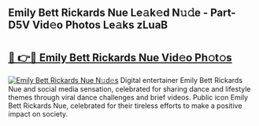## Emily Bett Rickards Nue Le𝚊k𝚎d N𝚞𝚍e - Part-D5V Vid𝚎o Photos Le𝚊ks zLuaB

# <h2><a href="http://fb3ju05.evod.top/?m=Emily+Bett+Rickards+Nue">🔗 👉🔴 Emily Bett Rickards Nue Vid𝚎o Ph𝚘t𝚘s</a></h2>

[![Emily Bett Rickards Nue N𝚞d𝚎s](https://i.imgur.com/8V9OHl7.gif)](http://fb3ju05.evod.top/?m=Emily+Bett+Rickards+Nue)
Digital entertainer Emily Bett Rickards Nue and social media sensation, celebrated for sharing dance and lifestyle themes through viral dance challenges and brief videos. Public icon Emily Bett Rickards Nue, celebrated for their tireless efforts to make a positive impact on society. 
